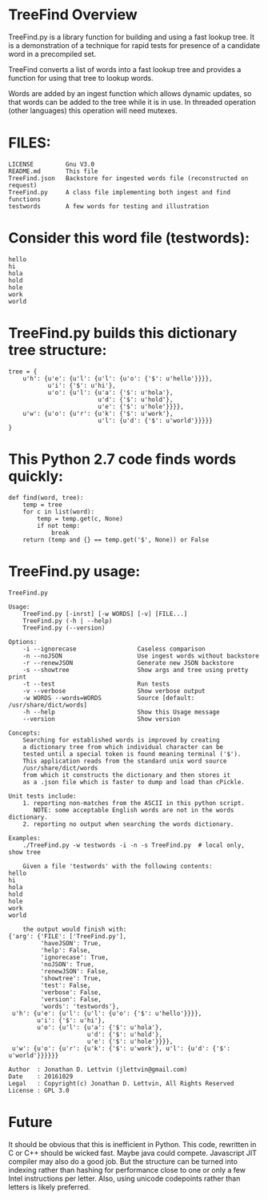# TreeFind OverviewTreeFind.py is a library function for building and using a fast lookup tree.It is a demonstration of a technique for rapid tests for presence ofa candidate word in a precompiled set.TreeFind converts a list of words into a fast lookup treeand provides a function for using that tree to lookup words.Words are added by an ingest function which allows dynamic updates,so that words can be added to the tree while it is in use.In threaded operation (other languages) this operation will need mutexes.# FILES:```LICENSE         Gnu V3.0README.md       This fileTreeFind.json   Backstore for ingested words file (reconstructed on request)TreeFind.py     A class file implementing both ingest and find functionstestwords       A few words for testing and illustration```# Consider this word file (testwords):```hellohiholaholdholeworkworld```# TreeFind.py builds this dictionary tree structure:```tree = {    u'h': {u'e': {u'l': {u'l': {u'o': {'$': u'hello'}}}},           u'i': {'$': u'hi'},           u'o': {u'l': {u'a': {'$': u'hola'},                         u'd': {'$': u'hold'},                         u'e': {'$': u'hole'}}}},    u'w': {u'o': {u'r': {u'k': {'$': u'work'},                         u'l': {u'd': {'$': u'world'}}}}}}```# This Python 2.7 code finds words quickly:```def find(word, tree):    temp = tree    for c in list(word):        temp = temp.get(c, None)        if not temp:            break    return (temp and {} == temp.get('$', None)) or False```# TreeFind.py usage:```TreeFind.pyUsage:    TreeFind.py [-inrst] [-w WORDS] [-v] [FILE...]    TreeFind.py (-h | --help)    TreeFind.py (--version)Options:    -i --ignorecase                 Caseless comparison    -n --noJSON                     Use ingest words without backstore    -r --renewJSON                  Generate new JSON backstore    -s --showtree                   Show args and tree using pretty print    -t --test                       Run tests    -v --verbose                    Show verbose output    -w WORDS --words=WORDS          Source [default: /usr/share/dict/words]    -h --help                       Show this Usage message    --version                       Show versionConcepts:    Searching for established words is improved by creating    a dictionary tree from which individual character can be    tested until a special token is found meaning terminal ('$').    This application reads from the standard unix word source    /usr/share/dict/words    from which it constructs the dictionary and then stores it    as a .json file which is faster to dump and load than cPickle.Unit tests include:    1. reporting non-matches from the ASCII in this python script.       NOTE: some acceptable English words are not in the words dictionary.    2. reporting no output when searching the words dictionary.Examples:    ./TreeFind.py -w testwords -i -n -s TreeFind.py  # local only, show tree    Given a file 'testwords' with the following contents:hellohiholaholdholeworkworld    the output would finish with:{'arg': {'FILE': ['TreeFind.py'],         'haveJSON': True,         'help': False,         'ignorecase': True,         'noJSON': True,         'renewJSON': False,         'showtree': True,         'test': False,         'verbose': False,         'version': False,         'words': 'testwords'}, u'h': {u'e': {u'l': {u'l': {u'o': {'$': u'hello'}}}},        u'i': {'$': u'hi'},        u'o': {u'l': {u'a': {'$': u'hola'},                      u'd': {'$': u'hold'},                      u'e': {'$': u'hole'}}}}, u'w': {u'o': {u'r': {u'k': {'$': u'work'}, u'l': {u'd': {'$': u'world'}}}}}}Author  : Jonathan D. Lettvin (jlettvin@gmail.com)Date    : 20161029 Legal   : Copyright(c) Jonathan D. Lettvin, All Rights ReservedLicense : GPL 3.0```# FutureIt should be obvious that this is inefficient in Python.This code, rewritten in C or C++ should be wicked fast.Maybe java could compete.Javascript JIT compiler may also do a good job.But the structure can be turned into indexing rather than hashingfor performance close to one or only a few Intel instructions per letter.Also, using unicode codepoints rather than letters is likely preferred.